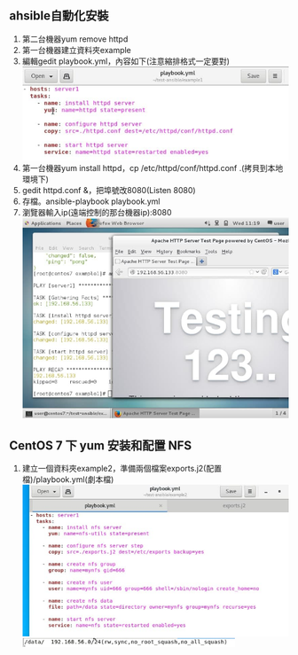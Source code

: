 
## ahsible自動化安裝
1. 第二台機器yum remove httpd  
2. 第一台機器建立資料夾example
3. 編輯gedit playbook.yml，內容如下(注意縮排格式一定要對)  
![image](https://github.com/fairy042026/109-linux-/blob/main/0512%E4%B8%8A%E8%AA%B2%E5%85%A7%E5%AE%B9/photo_2021-05-12_10-27-50.jpg)  
4. 第一台機器yum install httpd，cp /etc/httpd/conf/httpd.conf .(拷貝到本地環境下)
5. gedit httpd.conf &，把埠號改8080(Listen 8080)
6. 存檔。ansible-playbook playbook.yml
7. 瀏覽器輸入ip(遠端控制的那台機器ip):8080
![image](https://github.com/fairy042026/109-linux-/blob/main/0512%E4%B8%8A%E8%AA%B2%E5%85%A7%E5%AE%B9/photo_2021-05-12_11-38-07.jpg)  
  
## CentOS 7 下 yum 安装和配置 NFS
1. 建立一個資料夾example2，準備兩個檔案exports.j2(配置檔)/playbook.yml(劇本檔)
![image](https://github.com/fairy042026/109-linux-/blob/main/0512%E4%B8%8A%E8%AA%B2%E5%85%A7%E5%AE%B9/photo_2021-05-12_11-27-22.jpg)  
![image](https://github.com/fairy042026/109-linux-/blob/main/0512%E4%B8%8A%E8%AA%B2%E5%85%A7%E5%AE%B9/05121.PNG)  
